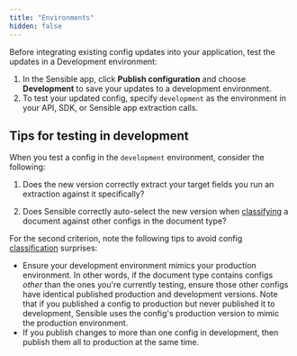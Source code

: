 ```yaml
---
title: "Environments"
hidden: false
---
```


Before integrating existing config updates into your application, test the updates in a Development environment:

1. In the Sensible app, click **Publish configuration** and choose **Development** to save your updates to a development environment.
2. To test your updated config, specify `development` as the environment in your API, SDK, or Sensible app extraction calls.

## Tips for testing in development

When you test a config in the  `development` environment, consider the following:

1. Does the new version correctly extract your target fields you run an extraction against it specifically?

2. Does Sensible correctly auto-select the new version when [classifying](doc:fingerprint) a document against other configs in the document type?


For the second criterion, note the following tips to avoid config [classification](doc:fingerprint) surprises:  

- Ensure your development environment mimics your production environment. In other words, if the document type contains configs *other* than the ones you're currently testing, ensure those other configs have identical published production and development versions. Note that if you published a config to production but never published it to development, Sensible uses the config's production version to mimic the production environment.
-  If you publish changes to more than one config in development, then publish them all to production at the same time.
